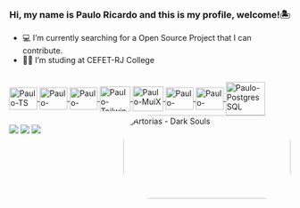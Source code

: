 ### Hi, my name is Paulo Ricardo and this is my profile, welcome!🏝️

- 💻 I’m currently searching for a Open Source Project that I can contribute.
- 🧑‍🎓 I’m studing at CEFET-RJ College

<div align="center">
  <a href="https://github.com/itpaulin">  
</div>
  
  <div style="display: inline_block"><br>
  <img align="center" alt="Paulo-TS" height="40" width="50" src="https://cdn.jsdelivr.net/gh/devicons/devicon/icons/typescript/typescript-original.svg" />   
  <img align="center" alt="Paulo-ReactJs" height="40" width="50" src="https://cdn.jsdelivr.net/gh/devicons/devicon/icons/react/react-original.svg" />
  <img align="center" alt="Paulo-NextJs" height="40" width="50" src="https://cdn.jsdelivr.net/gh/devicons/devicon/icons/nextjs/nextjs-original.svg" />
  <img align="center" alt="Paulo-Tailwind" height="45" width="55" src="https://cdn.jsdelivr.net/gh/devicons/devicon@latest/icons/tailwindcss/tailwindcss-original.svg" />
  <img align="center" alt="Paulo-MuiX" height="45" width="55" src="https://cdn.jsdelivr.net/gh/devicons/devicon@latest/icons/materialui/materialui-original.svg" />
  <img align="center" alt="Paulo-NODEJS" height="40" width="50" src="https://cdn.jsdelivr.net/gh/devicons/devicon/icons/nodejs/nodejs-original.svg" />
  <img align="center" alt="Paulo-NESTJS" height="40" width="50" src="https://cdn.jsdelivr.net/gh/devicons/devicon@latest/icons/nestjs/nestjs-original.svg" />
  <img align="center" alt="Paulo-PostgresSQL" height="60" width="70" src="https://cdn.jsdelivr.net/gh/devicons/devicon/icons/postgresql/postgresql-original.svg" />
          
  
  
  
 
                                                                                                                                         
  <div>
<img align="right" alt="Artorias - Dark Souls" height="150" style="border-radius:50px;" src="https://images-wixmp-ed30a86b8c4ca887773594c2.wixmp.com/f/061c5ef8-2616-48a4-af21-9f97322673b3/de6ft4m-d3c2c205-0703-4c65-ab6d-d51cf693c3c5.gif?token=eyJ0eXAiOiJKV1QiLCJhbGciOiJIUzI1NiJ9.eyJzdWIiOiJ1cm46YXBwOjdlMGQxODg5ODIyNjQzNzNhNWYwZDQxNWVhMGQyNmUwIiwiaXNzIjoidXJuOmFwcDo3ZTBkMTg4OTgyMjY0MzczYTVmMGQ0MTVlYTBkMjZlMCIsIm9iaiI6W1t7InBhdGgiOiJcL2ZcLzA2MWM1ZWY4LTI2MTYtNDhhNC1hZjIxLTlmOTczMjI2NzNiM1wvZGU2ZnQ0bS1kM2MyYzIwNS0wNzAzLTRjNjUtYWI2ZC1kNTFjZjY5M2MzYzUuZ2lmIn1dXSwiYXVkIjpbInVybjpzZXJ2aWNlOmZpbGUuZG93bmxvYWQiXX0.i-KLR2Hf3i7E9iAsVdx4jQ4opMnesc_EzzvbvKhOS98" width="300" height="300">
    <br>
                                                                                                                                                   
 <div>
  <a href="https://www.linkedin.com/in/paulor-23/" target="_blank"><img src="https://img.shields.io/badge/-LinkedIn-%230077B5?style=for-the-badge&logo=linkedin&logoColor=white" target="_blank"></a>
  <a href = "mailto:prmaltaleal@gmail.com"><img src="https://img.shields.io/badge/-Gmail-%23333?style=for-the-badge&logo=gmail&logoColor=white" target="_blank"></a>
  <a href="https://wa.me/+5522988055447" target="_blank"><img src="https://img.shields.io/badge/WhatsApp-25D366?style=for-the-badge&logo=whatsapp&logoColor=white" target="_blank"></a> 
</div>
